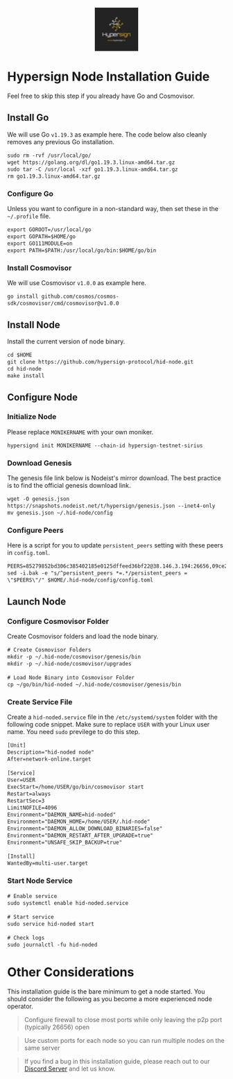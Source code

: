 <p align="center">
  <img height="100" height="auto" src="https://raw.githubusercontent.com/Nodeist/Kurulumlar/main/logos/hypersign.png">
</p>



# Hypersign Node Installation Guide
Feel free to skip this step if you already have Go and Cosmovisor.


## Install Go
We will use Go `v1.19.3` as example here. The code below also cleanly removes any previous Go installation.

```
sudo rm -rvf /usr/local/go/
wget https://golang.org/dl/go1.19.3.linux-amd64.tar.gz
sudo tar -C /usr/local -xzf go1.19.3.linux-amd64.tar.gz
rm go1.19.3.linux-amd64.tar.gz
```

### Configure Go
Unless you want to configure in a non-standard way, then set these in the `~/.profile` file.

```
export GOROOT=/usr/local/go
export GOPATH=$HOME/go
export GO111MODULE=on
export PATH=$PATH:/usr/local/go/bin:$HOME/go/bin
```


### Install Cosmovisor
We will use Cosmovisor `v1.0.0` as example here.

```
go install github.com/cosmos/cosmos-sdk/cosmovisor/cmd/cosmovisor@v1.0.0
```

## Install Node
Install the current version of node binary.

```
cd $HOME
git clone https://github.com/hypersign-protocol/hid-node.git
cd hid-node
make install
```

## Configure Node
### Initialize Node
Please replace `MONIKERNAME` with your own moniker.

```
hypersignd init MONIKERNAME --chain-id hypersign-testnet-sirius
```

### Download Genesis
The genesis file link below is Nodeist's mirror download. The best practice is to find the official genesis download link.

```
wget -O genesis.json https://snapshots.nodeist.net/t/hypersign/genesis.json --inet4-only
mv genesis.json ~/.hid-node/config
```

### Configure Peers
Here is a script for you to update `persistent_peers` setting with these peers in `config.toml`.
```
PEERS=85279852bd306c385402185e0125dffeed36bf22@38.146.3.194:26656,09ce2d3fc0fdc9d1e879888e7d72ae0fefef6e3d@65.108.105.48:11256
sed -i.bak -e "s/^persistent_peers *=.*/persistent_peers = \"$PEERS\"/" $HOME/.hid-node/config/config.toml
```

## Launch Node
### Configure Cosmovisor Folder
Create Cosmovisor folders and load the node binary.

```
# Create Cosmovisor Folders
mkdir -p ~/.hid-node/cosmovisor/genesis/bin
mkdir -p ~/.hid-node/cosmovisor/upgrades

# Load Node Binary into Cosmovisor Folder
cp ~/go/bin/hid-noded ~/.hid-node/cosmovisor/genesis/bin
```

### Create Service File
Create a `hid-noded.service` file in the `/etc/systemd/system` folder with the following code snippet. Make sure to replace `USER` with your Linux user name. You need `sudo` previlege to do this step.

```
[Unit]
Description="hid-noded node"
After=network-online.target

[Service]
User=USER
ExecStart=/home/USER/go/bin/cosmovisor start
Restart=always
RestartSec=3
LimitNOFILE=4096
Environment="DAEMON_NAME=hid-noded"
Environment="DAEMON_HOME=/home/USER/.hid-node"
Environment="DAEMON_ALLOW_DOWNLOAD_BINARIES=false"
Environment="DAEMON_RESTART_AFTER_UPGRADE=true"
Environment="UNSAFE_SKIP_BACKUP=true"

[Install]
WantedBy=multi-user.target
```

### Start Node Service
```
# Enable service
sudo systemctl enable hid-noded.service

# Start service
sudo service hid-noded start

# Check logs
sudo journalctl -fu hid-noded
```

# Other Considerations
This installation guide is the bare minimum to get a node started. You should consider the following as you become a more experienced node operator.



> Configure firewall to close most ports while only leaving the p2p port (typically 26656) open

> Use custom ports for each node so you can run multiple nodes on the same server

> If you find a bug in this installation guide, please reach out to our [Discord Server](https://discord.gg/yV2nEunsTY) and let us know.
